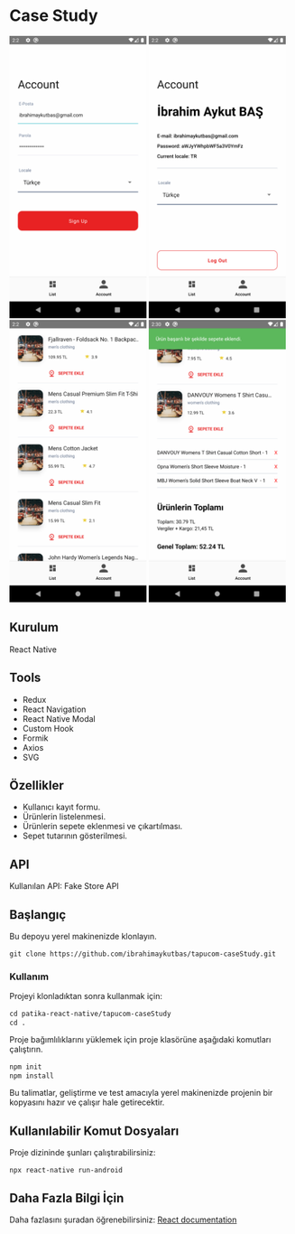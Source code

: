 # Case Study

<img src="images/ss.png" height="500"> <img src="images/ss1.png" height="500"> <img src="images/ss2.png" height="500"> <img src="images/ss3.png" height="500">

## Kurulum

React Native

## Tools

- Redux
- React Navigation
- React Native Modal
- Custom Hook
- Formik
- Axios
- SVG

## Özellikler

- Kullanıcı kayıt formu.
- Ürünlerin listelenmesi.
- Ürünlerin sepete eklenmesi ve çıkartılması.
- Sepet tutarının gösterilmesi.

## API

Kullanılan API: Fake Store API

## Başlangıç

Bu depoyu yerel makinenizde klonlayın.

```
git clone https://github.com/ibrahimaykutbas/tapucom-caseStudy.git
```

### Kullanım

Projeyi klonladıktan sonra kullanmak için:

```
cd patika-react-native/tapucom-caseStudy
cd .
```

Proje bağımlılıklarını yüklemek için proje klasörüne aşağıdaki komutları çalıştırın.

```
npm init
npm install
```

Bu talimatlar, geliştirme ve test amacıyla yerel makinenizde projenin bir kopyasını hazır ve çalışır hale getirecektir.

## Kullanılabilir Komut Dosyaları

Proje dizininde şunları çalıştırabilirsiniz:

```
npx react-native run-android
```

## Daha Fazla Bilgi İçin

Daha fazlasını şuradan öğrenebilirsiniz: [React documentation](https://reactnative.dev/)
